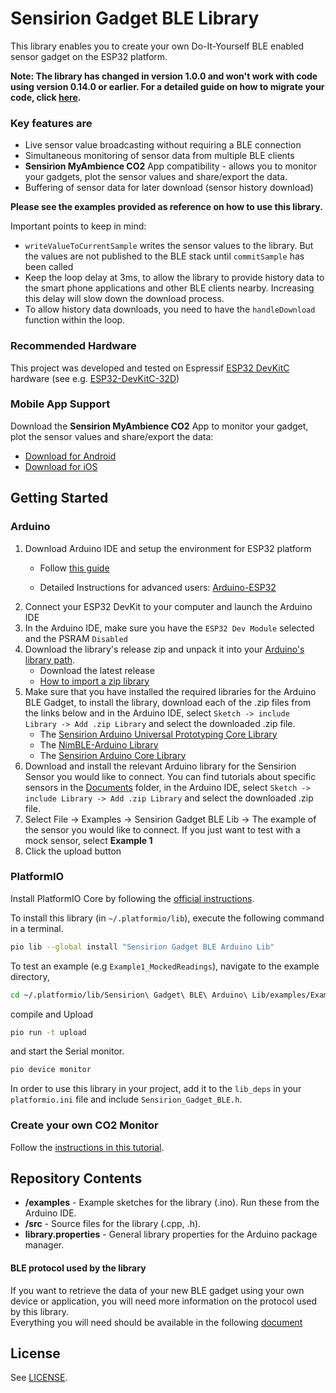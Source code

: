 # Sensirion Gadget BLE Library

This library enables you to create your own Do-It-Yourself BLE enabled sensor gadget on the ESP32 platform. 

**Note: The library has changed in version 1.0.0 and won't work with code using version 0.14.0 or earlier. For a detailed guide on how to migrate your code, click [here](MIGRATION.md).**

### Key features are

* Live sensor value broadcasting without requiring a BLE connection
* Simultaneous monitoring of sensor data from multiple BLE clients
* **Sensirion MyAmbience CO2** App compatibility - allows you to monitor your gadgets, plot the sensor values and share/export the data.
* Buffering of sensor data for later download (sensor history download)

**Please see the examples provided as reference on how to use this library.**

Important points to keep in mind:

* `writeValueToCurrentSample` writes the sensor values to the library. But the values are not published to the BLE stack until `commitSample` has been called
* Keep the loop delay at 3ms, to allow the library to provide history data to the smart phone applications and other BLE clients nearby. Increasing this delay will slow down the download process.
* To allow history data downloads, you need to have the `handleDownload` function within the loop.

### Recommended Hardware

This project was developed and tested on Espressif [ESP32 DevKitC](https://www.espressif.com/en/products/devkits/esp32-devkitc) hardware (see e.g. [ESP32-DevKitC-32D](https://www.digikey.com/en/products/detail/espressif-systems/ESP32-DEVKITC-32D/9356990))

### Mobile App Support

Download the **Sensirion MyAmbience CO2** App to monitor your gadget, plot the sensor values and share/export the data:

* [Download for Android](https://play.google.com/store/apps/details?id=com.sensirion.myam)
* [Download for iOS](https://apps.apple.com/ch/app/sensirion-myambience-co2/id1529131572) 

## Getting Started

### Arduino

1. Download Arduino IDE and setup the environment for ESP32 platform
	* Follow [this guide](https://docs.espressif.com/projects/arduino-esp32/en/latest/installing.html)

	* Detailed Instructions for advanced users: [Arduino-ESP32](https://github.com/espressif/arduino-esp32)
2. Connect your ESP32 DevKit to your computer and launch the Arduino IDE
3. In the Arduino IDE, make sure you have the `ESP32 Dev Module` selected and the PSRAM `Disabled`
4. Download the library's release zip and unpack it into your [Arduino's library path](https://www.arduino.cc/en/Guide/Libraries#importing-a-zip-library).
	* Download the latest release
	* [How to import a zip library](https://www.arduino.cc/en/Guide/Libraries#importing-a-zip-library)
5. Make sure that you have installed the required libraries for the Arduino BLE Gadget, to install the library, download each of the .zip files from the links below and in the Arduino IDE, select `Sketch -> include Library -> Add .zip Library` and select the downloaded .zip file.
	* The [Sensirion Arduino Universal Prototyping Core Library](https://github.com/Sensirion/upt-core)
	* The [NimBLE-Arduino Library](https://github.com/h2zero/NimBLE-Arduino)
	* The [Sensirion Arduino Core Library](https://github.com/Sensirion/arduino-core)
7. Download and install the relevant Arduino library for the Sensirion Sensor you would like to connect. You can find tutorials about specific sensors in the [Documents](https://github.com/Sensirion/arduino-ble-gadget/tree/master/documents) folder, in the Arduino IDE, select `Sketch -> include Library -> Add .zip Library` and select the downloaded .zip file.
8. Select File -> Examples -> Sensirion Gadget BLE Lib -> The example of the sensor you would like to connect. If you just want to test with a mock sensor, select **Example 1**
9. Click the upload button

### PlatformIO

Install PlatformIO Core by following the [official instructions](https://docs.platformio.org/en/latest/core/installation/methods/index.html).

To install this library (in `~/.platformio/lib`), execute the following command in a terminal.
```bash
pio lib --global install "Sensirion Gadget BLE Arduino Lib"
```

To test an example (e.g `Example1_MockedReadings`), navigate to the example directory,
```bash
cd ~/.platformio/lib/Sensirion\ Gadget\ BLE\ Arduino\ Lib/examples/Example1_MockedReadings
```
compile and Upload
```bash
pio run -t upload
```
and start the Serial monitor.
```bash
pio device monitor
```

In order to use this library in your project, add it to the `lib_deps` in your `platformio.ini` file and include `Sensirion_Gadget_BLE.h`.


### Create your own CO2 Monitor

Follow the [instructions in this tutorial](documents/SCD30_Monitor_Tutorial.md).



## Repository Contents

* **/examples** - Example sketches for the library (.ino). Run these from the Arduino IDE. 
* **/src** - Source files for the library (.cpp, .h).
* **library.properties** - General library properties for the Arduino package manager. 

#### BLE protocol used by the library
If you want to retrieve the data of your new BLE gadget using your own device or application, you will need more information on the protocol used by this library.  
Everything you will need should be available in the following [document](documents/Sensirion_BLE_communication_protocol.pdf)
## License

See [LICENSE](LICENSE.txt).
